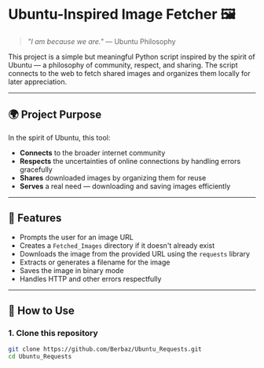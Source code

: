 # Ubuntu-Inspired Image Fetcher 🖼️

> _"I am because we are."_ — Ubuntu Philosophy

This project is a simple but meaningful Python script inspired by the spirit of Ubuntu — a philosophy of community, respect, and sharing. The script connects to the web to fetch shared images and organizes them locally for later appreciation.

---

## 🌍 Project Purpose

In the spirit of Ubuntu, this tool:

- **Connects** to the broader internet community
- **Respects** the uncertainties of online connections by handling errors gracefully
- **Shares** downloaded images by organizing them for reuse
- **Serves** a real need — downloading and saving images efficiently

---

## 🧠 Features

- Prompts the user for an image URL
- Creates a `Fetched_Images` directory if it doesn't already exist
- Downloads the image from the provided URL using the `requests` library
- Extracts or generates a filename for the image
- Saves the image in binary mode
- Handles HTTP and other errors respectfully

---

## 🚀 How to Use

### 1. Clone this repository

```bash
git clone https://github.com/Berbaz/Ubuntu_Requests.git
cd Ubuntu_Requests
